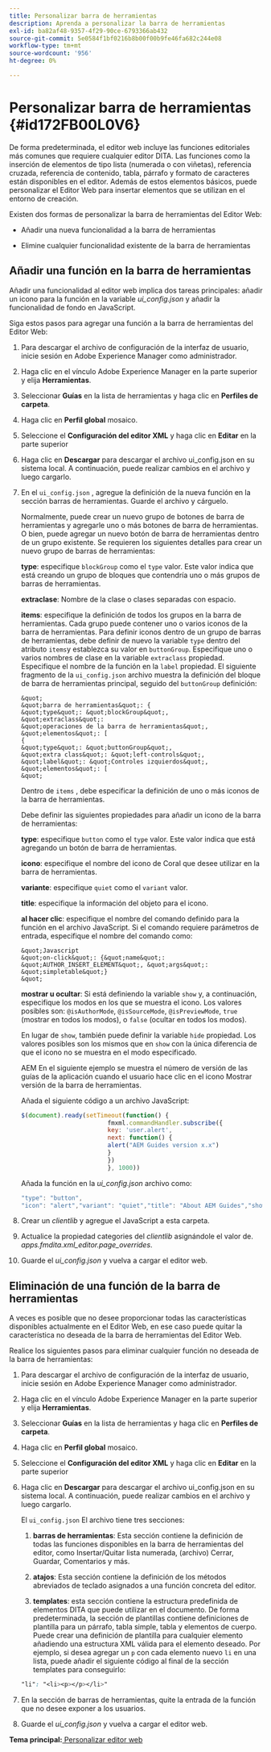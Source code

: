 ```yaml
---
title: Personalizar barra de herramientas
description: Aprenda a personalizar la barra de herramientas
exl-id: ba82af48-9357-4f29-90ce-6793366ab432
source-git-commit: 5e0584f1bf0216b8b00f00b9fe46fa682c244e08
workflow-type: tm+mt
source-wordcount: '956'
ht-degree: 0%

---
```


# Personalizar barra de herramientas {#id172FB00L0V6}

De forma predeterminada, el editor web incluye las funciones editoriales más comunes que requiere cualquier editor DITA. Las funciones como la inserción de elementos de tipo lista \(numerada o con viñetas\), referencia cruzada, referencia de contenido, tabla, párrafo y formato de caracteres están disponibles en el editor. Además de estos elementos básicos, puede personalizar el Editor Web para insertar elementos que se utilizan en el entorno de creación.

Existen dos formas de personalizar la barra de herramientas del Editor Web:

- Añadir una nueva funcionalidad a la barra de herramientas

- Elimine cualquier funcionalidad existente de la barra de herramientas


## Añadir una función en la barra de herramientas

Añadir una funcionalidad al editor web implica dos tareas principales: añadir un icono para la función en la variable *ui\_config.json* y añadir la funcionalidad de fondo en JavaScript.

Siga estos pasos para agregar una función a la barra de herramientas del Editor Web:

1. Para descargar el archivo de configuración de la interfaz de usuario, inicie sesión en Adobe Experience Manager como administrador.

1. Haga clic en el vínculo Adobe Experience Manager en la parte superior y elija **Herramientas**.
1. Seleccionar **Guías** en la lista de herramientas y haga clic en **Perfiles de carpeta**.
1. Haga clic en **Perfil global** mosaico.
1. Seleccione el **Configuración del editor XML** y haga clic en **Editar** en la parte superior
1. Haga clic en **Descargar** para descargar el archivo ui\_config.json en su sistema local. A continuación, puede realizar cambios en el archivo y luego cargarlo.
1. En el `ui_config.json` , agregue la definición de la nueva función en la sección barras de herramientas. Guarde el archivo y cárguelo.

   Normalmente, puede crear un nuevo grupo de botones de barra de herramientas y agregarle uno o más botones de barra de herramientas. O bien, puede agregar un nuevo botón de barra de herramientas dentro de un grupo existente. Se requieren los siguientes detalles para crear un nuevo grupo de barras de herramientas:

   **type**: especifique `blockGroup` como el `type` valor. Este valor indica que está creando un grupo de bloques que contendría uno o más grupos de barras de herramientas.

   **extraclase**: Nombre de la clase o clases separadas con espacio.

   **items**: especifique la definición de todos los grupos en la barra de herramientas. Cada grupo puede contener uno o varios iconos de la barra de herramientas. Para definir iconos dentro de un grupo de barras de herramientas, debe definir de nuevo la variable `type` dentro del atributo `items`y establezca su valor en `buttonGroup`. Especifique uno o varios nombres de clase en la variable `extraclass` propiedad. Especifique el nombre de la función en la `label` propiedad. El siguiente fragmento de la `ui_config.json` archivo muestra la definición del bloque de barra de herramientas principal, seguido del `buttonGroup` definición:

       &quot;
       &quot;barra de herramientas&quot;: {
       &quot;type&quot;: &quot;blockGroup&quot;,
       &quot;extraclass&quot;:
       &quot;operaciones de la barra de herramientas&quot;,
       &quot;elementos&quot;: [
       {
       &quot;type&quot;: &quot;buttonGroup&quot;,
       &quot;extra class&quot;: &quot;left-controls&quot;,
       &quot;label&quot;: &quot;Controles izquierdos&quot;,
       &quot;elementos&quot;: [
       &quot;
   
   Dentro de `items` , debe especificar la definición de uno o más iconos de la barra de herramientas.

   Debe definir las siguientes propiedades para añadir un icono de la barra de herramientas:

   **type**: especifique `button` como el `type` valor. Este valor indica que está agregando un botón de barra de herramientas.

   **icono**: especifique el nombre del icono de Coral que desee utilizar en la barra de herramientas.

   **variante**: especifique `quiet` como el `variant` valor.

   **title**: especifique la información del objeto para el icono.

   **al hacer clic**: especifique el nombre del comando definido para la función en el archivo JavaScript. Si el comando requiere parámetros de entrada, especifique el nombre del comando como:

       &quot;Javascript
       &quot;on-click&quot;: {&quot;name&quot;: &quot;AUTHOR_INSERT_ELEMENT&quot;, &quot;args&quot;: &quot;simpletable&quot;}
       &quot;
   
   **mostrar u ocultar**: Si está definiendo la variable `show` y, a continuación, especifique los modos en los que se muestra el icono. Los valores posibles son: `@isAuthorMode`, `@isSourceMode`, `@isPreviewMode`, `true` \(mostrar en todos los modos\), o `false` \(ocultar en todos los modos\).

   En lugar de `show`, también puede definir la variable `hide` propiedad. Los valores posibles son los mismos que en `show` con la única diferencia de que el icono no se muestra en el modo especificado.

   AEM En el siguiente ejemplo se muestra el número de versión de las guías de la aplicación cuando el usuario hace clic en el icono Mostrar versión de la barra de herramientas.

   Añada el siguiente código a un archivo JavaScript:

   ```Javascript
   $(document).ready(setTimeout(function() {
                           fmxml.commandHandler.subscribe({
                           key: 'user.alert',
                           next: function() {
                           alert("AEM Guides version x.x")
                           }
                           })
                           }, 1000))
   ```

   Añada la función en la *ui\_config.json* archivo como:

   ```Javascript
   "type": "button",
   "icon": "alert","variant": "quiet","title": "About AEM Guides","show": "true","on-click": "user.alert"
   ```

1. Crear un *clientlib* y agregue el JavaScript a esta carpeta.

1. Actualice la propiedad categories del *clientlib* asignándole el valor de. *apps.fmdita.xml\_editor.page\_overrides*.

1. Guarde el *ui\_config.json* y vuelva a cargar el editor web.


## Eliminación de una función de la barra de herramientas

A veces es posible que no desee proporcionar todas las características disponibles actualmente en el Editor Web, en ese caso puede quitar la característica no deseada de la barra de herramientas del Editor Web.

Realice los siguientes pasos para eliminar cualquier función no deseada de la barra de herramientas:

1. Para descargar el archivo de configuración de la interfaz de usuario, inicie sesión en Adobe Experience Manager como administrador.

1. Haga clic en el vínculo Adobe Experience Manager en la parte superior y elija **Herramientas**.
1. Seleccionar **Guías** en la lista de herramientas y haga clic en **Perfiles de carpeta**.
1. Haga clic en **Perfil global** mosaico.
1. Seleccione el **Configuración del editor XML** y haga clic en **Editar** en la parte superior
1. Haga clic en **Descargar** para descargar el archivo ui\_config.json en su sistema local. A continuación, puede realizar cambios en el archivo y luego cargarlo.

   El `ui_config.json` El archivo tiene tres secciones:

   1. **barras de herramientas**: Esta sección contiene la definición de todas las funciones disponibles en la barra de herramientas del editor, como Insertar/Quitar lista numerada, \(archivo\) Cerrar, Guardar, Comentarios y más.

   1. **atajos**: Esta sección contiene la definición de los métodos abreviados de teclado asignados a una función concreta del editor.

   1. **templates**: esta sección contiene la estructura predefinida de elementos DITA que puede utilizar en el documento. De forma predeterminada, la sección de plantillas contiene definiciones de plantilla para un párrafo, tabla simple, tabla y elementos de cuerpo. Puede crear una definición de plantilla para cualquier elemento añadiendo una estructura XML válida para el elemento deseado. Por ejemplo, si desea agregar un `p` con cada elemento nuevo `li` en una lista, puede añadir el siguiente código al final de la sección templates para conseguirlo:

   ```css
   "li": "<li><p></p></li>"
   ```

1. En la sección de barras de herramientas, quite la entrada de la función que no desee exponer a los usuarios.

1. Guarde el *ui\_config.json* y vuelva a cargar el editor web.


**Tema principal:**[ Personalizar editor web](conf-web-editor.md)

